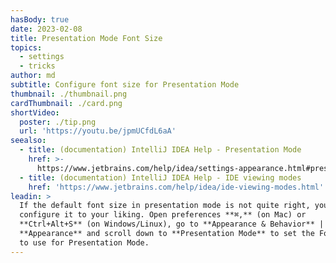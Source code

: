 ```yaml
---
hasBody: true
date: 2023-02-08
title: Presentation Mode Font Size
topics:
  - settings
  - tricks
author: md
subtitle: Configure font size for Presentation Mode
thumbnail: ./thumbnail.png
cardThumbnail: ./card.png
shortVideo:
  poster: ./tip.png
  url: 'https://youtu.be/jpmUCfdL6aA'
seealso:
  - title: (documentation) IntelliJ IDEA Help - Presentation Mode
    href: >-
      https://www.jetbrains.com/help/idea/settings-appearance.html#presentation-mode
  - title: (documentation) IntelliJ IDEA Help - IDE viewing modes
    href: 'https://www.jetbrains.com/help/idea/ide-viewing-modes.html'
leadin: >
  If the default font size in presentation mode is not quite right, you can
  configure it to your liking. Open preferences **⌘,** (on Mac) or
  **Ctrl+Alt+S** (on Windows/Linux), go to **Appearance & Behavior** |
  **Appearance** and scroll down to **Presentation Mode** to set the Font size
  to use for Presentation Mode.
---
```



